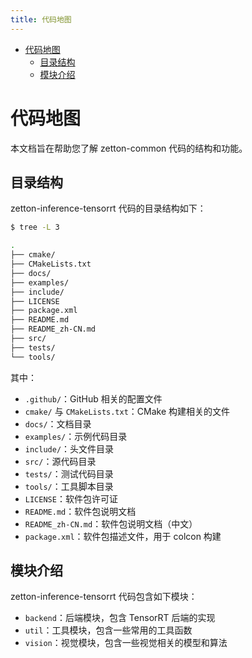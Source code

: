 ```yaml
---
title: 代码地图
---
```


- [代码地图](#代码地图)
  - [目录结构](#目录结构)
  - [模块介绍](#模块介绍)

# 代码地图

本文档旨在帮助您了解 zetton-common 代码的结构和功能。

## 目录结构

zetton-inference-tensorrt 代码的目录结构如下：

```bash
$ tree -L 3

.
├── cmake/
├── CMakeLists.txt
├── docs/
├── examples/
├── include/
├── LICENSE
├── package.xml
├── README.md
├── README_zh-CN.md
├── src/
├── tests/
└── tools/
```

其中：

- `.github/`：GitHub 相关的配置文件
- `cmake/` 与 `CMakeLists.txt`：CMake 构建相关的文件
- `docs/`：文档目录
- `examples/`：示例代码目录
- `include/`：头文件目录
- `src/`：源代码目录
- `tests/`：测试代码目录
- `tools/`：工具脚本目录
- `LICENSE`：软件包许可证
- `README.md`：软件包说明文档
- `README_zh-CN.md`：软件包说明文档（中文）
- `package.xml`：软件包描述文件，用于 colcon 构建

## 模块介绍

zetton-inference-tensorrt 代码包含如下模块：

- `backend`：后端模块，包含 TensorRT 后端的实现
- `util`：工具模块，包含一些常用的工具函数
- `vision`：视觉模块，包含一些视觉相关的模型和算法
